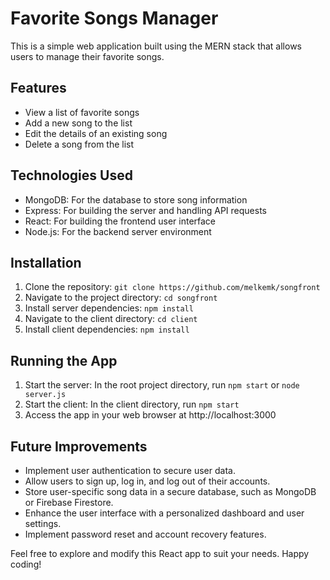 # Favorite Songs Manager

This is a simple web application built using the MERN stack that allows users to manage their favorite songs.

## Features

- View a list of favorite songs
- Add a new song to the list
- Edit the details of an existing song
- Delete a song from the list

## Technologies Used

- MongoDB: For the database to store song information
- Express: For building the server and handling API requests
- React: For building the frontend user interface
- Node.js: For the backend server environment

## Installation

1. Clone the repository: `git clone https://github.com/melkemk/songfront`
2. Navigate to the project directory: `cd songfront`
3. Install server dependencies: `npm install`
4. Navigate to the client directory: `cd client`
5. Install client dependencies: `npm install`

## Running the App

1. Start the server: In the root project directory, run `npm start` or `node server.js`
2. Start the client: In the client directory, run `npm start`
3. Access the app in your web browser at http://localhost:3000

## Future Improvements

- Implement user authentication to secure user data.
- Allow users to sign up, log in, and log out of their accounts.
- Store user-specific song data in a secure database, such as MongoDB or Firebase Firestore.
- Enhance the user interface with a personalized dashboard and user settings.
- Implement password reset and account recovery features.

Feel free to explore and modify this React app to suit your needs. Happy coding!
